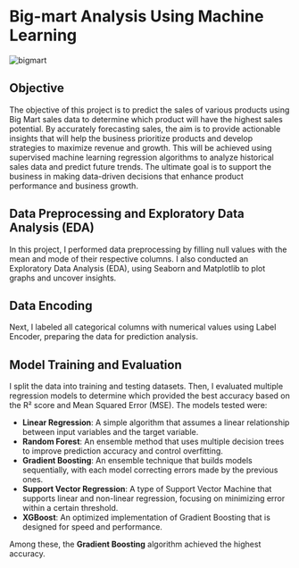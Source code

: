 # Big-mart Analysis Using Machine Learning


![bigmart](https://github.com/user-attachments/assets/1527e450-5545-42ff-b05e-b21f5e5570e4)



## Objective
The objective of this project is to predict the sales of various products using Big Mart sales data to determine which product will have the highest sales potential. By accurately forecasting sales, the aim is to provide actionable insights that will help the business prioritize products and develop strategies to maximize revenue and growth. This will be achieved using supervised machine learning regression algorithms to analyze historical sales data and predict future trends. The ultimate goal is to support the business in making data-driven decisions that enhance product performance and business growth.

## Data Preprocessing and Exploratory Data Analysis (EDA)
In this project, I performed data preprocessing by filling null values with the mean and mode of their respective columns. I also conducted an Exploratory Data Analysis (EDA), using Seaborn and Matplotlib to plot graphs and uncover insights.

## Data Encoding
Next, I labeled all categorical columns with numerical values using Label Encoder, preparing the data for prediction analysis.

## Model Training and Evaluation
I split the data into training and testing datasets. Then, I evaluated multiple regression models to determine which provided the best accuracy based on the R² score and Mean Squared Error (MSE). The models tested were:

- **Linear Regression**: A simple algorithm that assumes a linear relationship between input variables and the target variable.
- **Random Forest**: An ensemble method that uses multiple decision trees to improve prediction accuracy and control overfitting.
- **Gradient Boosting**: An ensemble technique that builds models sequentially, with each model correcting errors made by the previous ones.
- **Support Vector Regression**: A type of Support Vector Machine that supports linear and non-linear regression, focusing on minimizing error within a certain threshold.
- **XGBoost**: An optimized implementation of Gradient Boosting that is designed for speed and performance.

Among these, the **Gradient Boosting** algorithm achieved the highest accuracy.

